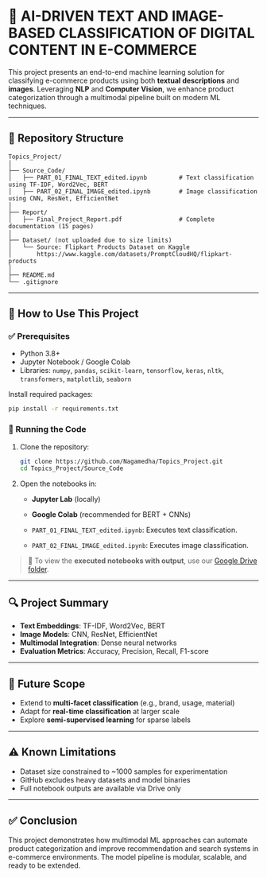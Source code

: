 # 🛒 AI-DRIVEN TEXT AND IMAGE-BASED CLASSIFICATION OF DIGITAL CONTENT IN E-COMMERCE

This project presents an end-to-end machine learning solution for classifying e-commerce products using both **textual descriptions** and **images**. Leveraging **NLP** and **Computer Vision**, we enhance product categorization through a multimodal pipeline built on modern ML techniques.

---

## 📁 Repository Structure

```
Topics_Project/
│
├── Source_Code/
│   ├── PART_01_FINAL_TEXT_edited.ipynb         # Text classification using TF-IDF, Word2Vec, BERT
│   ├── PART_02_FINAL_IMAGE_edited.ipynb        # Image classification using CNN, ResNet, EfficientNet
│
├── Report/
│   ├── Final_Project_Report.pdf                # Complete documentation (15 pages)
│
├── Dataset/ (not uploaded due to size limits)
│   └── Source: Flipkart Products Dataset on Kaggle
│       https://www.kaggle.com/datasets/PromptCloudHQ/flipkart-products 
│
├── README.md
└── .gitignore
```

---

## 🔧 How to Use This Project

### ✅ Prerequisites

- Python 3.8+
- Jupyter Notebook / Google Colab
- Libraries: `numpy`, `pandas`, `scikit-learn`, `tensorflow`, `keras`, `nltk`, `transformers`, `matplotlib`, `seaborn`

Install required packages:
```bash
pip install -r requirements.txt
```

### 🚀 Running the Code

1. Clone the repository:
   ```bash
   git clone https://github.com/Nagamedha/Topics_Project.git
   cd Topics_Project/Source_Code
   ```

2. Open the notebooks in:
   - **Jupyter Lab** (locally)  
   - **Google Colab** (recommended for BERT + CNNs)

   - `PART_01_FINAL_TEXT_edited.ipynb`: Executes text classification.
   - `PART_02_FINAL_IMAGE_edited.ipynb`: Executes image classification.

> 🔗 To view the **executed notebooks with output**, use our [Google Drive folder](https://drive.google.com/drive/folders/1sU9TBAvQ7TWwWebxWyefq0wtr0AEc9-S?usp=sharing).

---

## 🔍 Project Summary

- **Text Embeddings**: TF-IDF, Word2Vec, BERT
- **Image Models**: CNN, ResNet, EfficientNet
- **Multimodal Integration**: Dense neural networks
- **Evaluation Metrics**: Accuracy, Precision, Recall, F1-score

---

## 🧭 Future Scope

- Extend to **multi-facet classification** (e.g., brand, usage, material)
- Adapt for **real-time classification** at larger scale
- Explore **semi-supervised learning** for sparse labels

---

## ⚠️ Known Limitations

- Dataset size constrained to ~1000 samples for experimentation
- GitHub excludes heavy datasets and model binaries
- Full notebook outputs are available via Drive only

---

## ✅ Conclusion

This project demonstrates how multimodal ML approaches can automate product categorization and improve recommendation and search systems in e-commerce environments. The model pipeline is modular, scalable, and ready to be extended.
